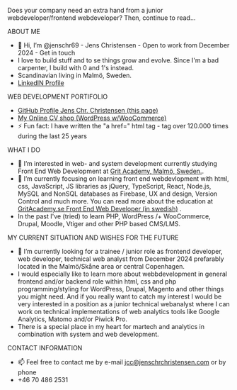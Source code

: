 Does your company need an extra hand from a junior webdeveloper/frontend webdeveloper? Then, continue to read...

ABOUT ME
- 👋 Hi, I’m @jenschr69 - Jens Christensen - Open to work from December 2024 - Get in touch
- I love to build stuff and to se things grow and evolve. Since I'm a bad carpenter, I build with 0 and 1's instead.
- Scandinavian living in Malmö, Sweden.
- <a href="https://www.linkedin.com/in/jenschrchristensen/">LinkedIN Profile</a>

WEB DEVELOPMENT PORTIFOLIO
- <a href="https://github.com/jenschr69/jenschr69/">GitHub Profile Jens Chr. Christensen (this page)</a> <br>
- <a href="https://www.jenschrchristensen.com/cvshop">My Online CV shop (WordPress w/WooCommerce)</a> <br>  
- ⚡ Fun fact: I have written the "a href=" html tag - tag over 120.000 times during the last 25 years

WHAT I DO
- 👀 I’m interested in web- and system development currently studying Front End Web Development at <a href="https://www.gritacademy.se">Grit Academy, Malmö, Sweden.</a>.
- 🌱 I’m currently focusing on learning front end webdevlopment with html, css, JavaScript, JS libraries as jQuery, TypeScript, React, Node.js, MySQL and NonSQL databases as Firebase, UX and design, Version Control and much more. You can read more about the education at <a href="https://www.gritacademy.se/front-end-webbutvecklare/">GritAcademy.se Front End Web Developer (in swedish)</a> .
- In the past I've (tried) to learn PHP, WordPress /+ WooCommerce, Drupal, Moodle, Vtiger and other PHP based CMS/LMS.

MY CURRENT SITUATION AND WISHES FOR THE FUTURE
- 💞️ I’m currently looking for a trainee / junior role as frontend developer, web developer, technical web analyst from December 2024 prefarably located in the Malmö/Skåne area or central Copenhagen.
- I would especially like to learn more about webbdevelopment in general frontend and/or backend role within html, css and php programming/styling for WordPress, Drupal, Magento and other things you might need.
And if you really want to catch my interest I would be very interested in a position as a junior technical webanalyst where I can work on technical implementations of web analytics tools like Google Analytics,
Matomo and/or Piwick Pro.
- There is a special place in my heart for martech and analytics in combination with system and web development.

CONTACT INFORMATION
- 📫 Feel free to contact me by e-mail jcc@jenschrchristensen.com or by phone
- +46 70 486 2531
